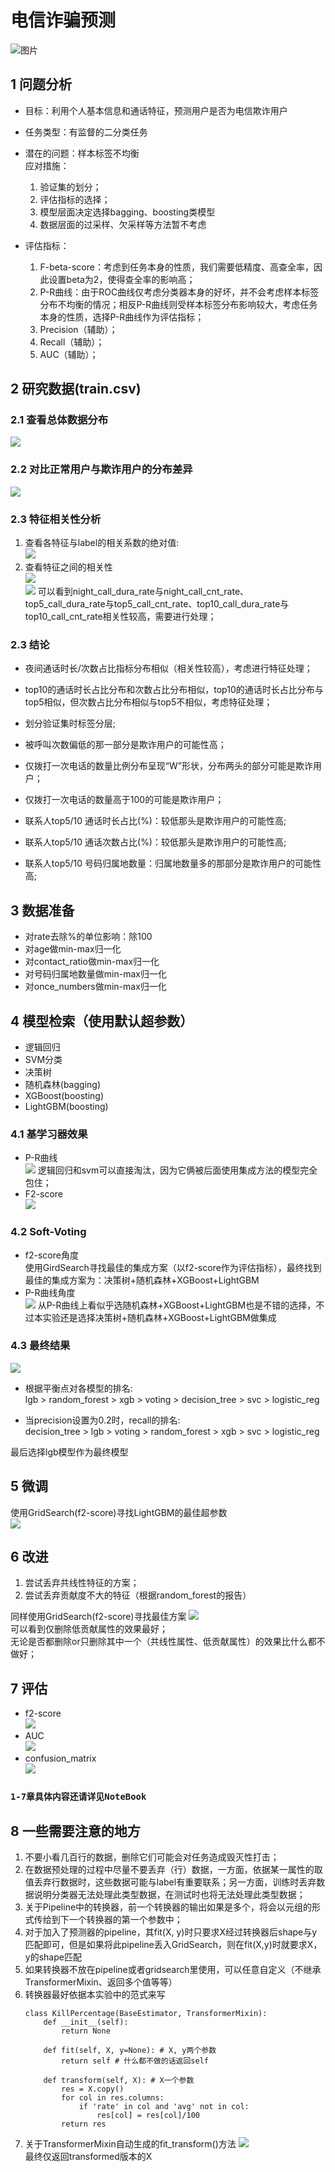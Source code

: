 # 电信诈骗预测
![图片](./picture/1.jpg)
## 1 问题分析
- 目标：利用个人基本信息和通话特征，预测用户是否为电信欺诈用户

- 任务类型：有监督的二分类任务

- 潜在的问题：样本标签不均衡    
应对措施：
    1. 验证集的划分；
    2. 评估指标的选择；
    3. 模型层面决定选择bagging、boosting类模型
    4. 数据层面的过采样、欠采样等方法暂不考虑

- 评估指标：
    1. F-beta-score：考虑到任务本身的性质，我们需要低精度、高查全率，因此设置beta为2，使得查全率的影响高；
    2. P-R曲线：由于ROC曲线仅考虑分类器本身的好坏，并不会考虑样本标签分布不均衡的情况；相反P-R曲线则受样本标签分布影响较大，考虑任务本身的性质，选择P-R曲线作为评估指标；
    3. Precision（辅助）；
    4. Recall（辅助）；
    5. AUC（辅助）；

## 2 研究数据(train.csv)
### 2.1 查看总体数据分布
![](./picture/2.png)
### 2.2 对比正常用户与欺诈用户的分布差异
![](./picture/3.png)
### 2.3 特征相关性分析
1. 查看各特征与label的相关系数的绝对值:  
![](./picture/4.png)
2. 查看特征之间的相关性  
![](./picture/5.png)    
![](./picture/6.png)
可以看到night_call_dura_rate与night_call_cnt_rate、 top5_call_dura_rate与top5_call_cnt_rate、top10_call_dura_rate与top10_call_cnt_rate相关性较高，需要进行处理；

### 2.3 结论
- 夜间通话时长/次数占比指标分布相似（相关性较高），考虑进行特征处理；
- top10的通话时长占比分布和次数占比分布相似，top10的通话时长占比分布与top5相似，但次数占比分布相似与top5不相似，考虑特征处理；
- 划分验证集时标签分层;

- 被呼叫次数偏低的那一部分是欺诈用户的可能性高；
- 仅拨打一次电话的数量比例分布呈现“W”形状，分布两头的部分可能是欺诈用户；
- 仅拨打一次电话的数量高于100的可能是欺诈用户；
- 联系人top5/10 通话时长占比(%)：较低那头是欺诈用户的可能性高;
- 联系人top5/10 通话次数占比(%)：较低那头是欺诈用户的可能性高;
- 联系人top5/10 号码归属地数量：归属地数量多的那部分是欺诈用户的可能性高;

## 3 数据准备
- 对rate去除%的单位影响：除100
- 对age做min-max归一化
- 对contact_ratio做min-max归一化
- 对号码归属地数量做min-max归一化
- 对once_numbers做min-max归一化

## 4 模型检索（使用默认超参数）
- 逻辑回归
- SVM分类
- 决策树
- 随机森林(bagging)
- XGBoost(boosting)
- LightGBM(boosting)

### 4.1 基学习器效果
- P-R曲线   
![](./picture/7.png)
逻辑回归和svm可以直接淘汰，因为它俩被后面使用集成方法的模型完全包住；
- F2-score  
![](./picture/8.png)

### 4.2 Soft-Voting
- f2-score角度  
使用GirdSearch寻找最佳的集成方案（以f2-score作为评估指标），最终找到最佳的集成方案为：决策树+随机森林+XGBoost+LightGBM
- P-R曲线角度  
![](./picture/9.png)
从P-R曲线上看似乎选随机森林+XGBoost+LightGBM也是不错的选择，不过本实验还是选择决策树+随机森林+XGBoost+LightGBM做集成

### 4.3 最终结果
![](./picture/10.png)
- 根据平衡点对各模型的排名:    
lgb > random_forest > xgb > voting > decision_tree > svc > logistic_reg

- 当precision设置为0.2时，recall的排名:   
decision_tree > lgb > voting > random_forest > xgb > svc > logistic_reg

最后选择lgb模型作为最终模型

## 5 微调
使用GridSearch(f2-score)寻找LightGBM的最佳超参数   
![](./picture/11.png)

## 6 改进
1. 尝试丢弃共线性特征的方案；
2. 尝试丢弃贡献度不大的特征（根据random_forest的报告）

同样使用GridSearch(f2-score)寻找最佳方案
![](./picture/12.png)    
可以看到仅删除低贡献属性的效果最好；    
无论是否都删除or只删除其中一个（共线性属性、低贡献属性）的效果比什么都不做好；  

## 7 评估
- f2-score  
![](./picture/13.png)    
- AUC  
![](./picture/14.png)    
- confusion_matrix  
![](./picture/15.png)    


### `1-7章具体内容还请详见NoteBook` 

## 8 一些需要注意的地方
1. 不要小看几百行的数据，删除它们可能会对任务造成毁灭性打击；
2. 在数据预处理的过程中尽量不要丢弃（行）数据，一方面，依据某一属性的取值丢弃行数据时，这些数据可能与label有重要联系；另一方面，训练时丢弃数据说明分类器无法处理此类型数据，在测试时也将无法处理此类型数据；
3. 关于Pipeline中的转换器，前一个转换器的输出如果是多个，将会以元组的形式传给到下一个转换器的第一个参数中；
4. 对于加入了预测器的pipeline，其fit(X, y)时只要求X经过转换器后shape与y匹配即可，但是如果将此pipeline丢入GridSearch，则在fit(X,y)时就要求X，y的shape匹配
5. 如果转换器不放在pipeline或者gridsearch里使用，可以任意自定义（不继承TransformerMixin、返回多个值等等）
6. 转换器最好依据本实验中的范式来写
    ```
    class KillPercentage(BaseEstimator, TransformerMixin):
        def __init__(self):
            return None
        
        def fit(self, X, y=None): # X, y两个参数
            return self # 什么都不做的话返回self
        
        def transform(self, X): # X一个参数
            res = X.copy()
            for col in res.columns:
                if 'rate' in col and 'avg' not in col:
                    res[col] = res[col]/100
            return res
    ```
7. 关于TransformerMixin自动生成的fit_transform()方法
![](./picture/16.png)    
最终仅返回transformed版本的X





